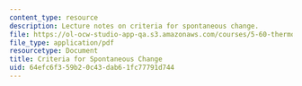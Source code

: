 ```yaml
---
content_type: resource
description: Lecture notes on criteria for spontaneous change.
file: https://ol-ocw-studio-app-qa.s3.amazonaws.com/courses/5-60-thermodynamics-kinetics-spring-2008/64efc6f359b20c43dab61fc77791d744_5_60_lecture12.pdf
file_type: application/pdf
resourcetype: Document
title: Criteria for Spontaneous Change
uid: 64efc6f3-59b2-0c43-dab6-1fc77791d744
---
```

